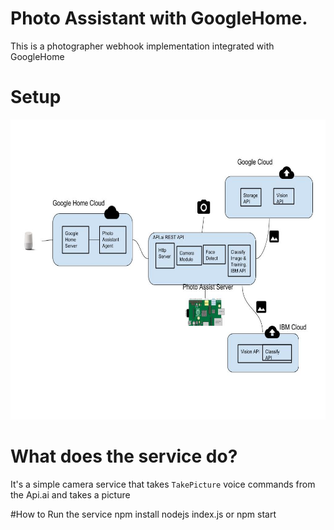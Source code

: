 # Photo Assistant with GoogleHome.

This is a photographer webhook implementation integrated with GoogleHome

# Setup

<img src="./PhotoAssistant.jpg" width="640px" height="480px">


# What does the service do?
It's a simple camera service that takes  `TakePicture` voice commands from the Api.ai  and takes a picture

#How to Run the service
npm install
nodejs index.js or npm start

